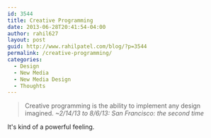 ```yaml
---
id: 3544
title: Creative Programming
date: 2013-06-28T20:41:54-04:00
author: rahil627
layout: post
guid: http://www.rahilpatel.com/blog/?p=3544
permalink: /creative-programming/
categories:
  - Design
  - New Media
  - New Media Design
  - Thoughts
---
```

<blockquote>
Creative programming is the ability to implement any design imagined.
<cite>~2/14/13 to 8/6/13: San Francisco: the second time</cite>
</blockquote>
It's kind of a powerful feeling.